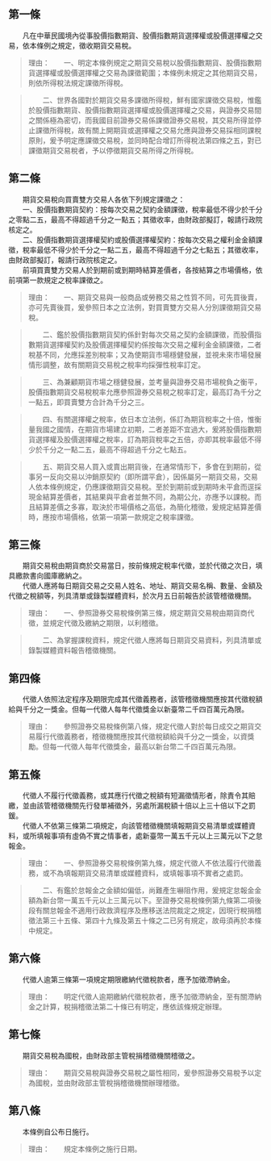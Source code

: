 第一條 
-------
　　凡在中華民國境內從事股價指數期貨、股價指數期貨選擇權或股價選擇權之交易，依本條例之規定，徵收期貨交易稅。  
> 理由：　　一、明定本條例規定之期貨交易稅以股價指數期貨、股價指數期貨選擇權或股價選擇權之交易為課徵範圍；本條例未規定之其他期貨交易，則依所得稅法規定課徵所得稅。

> 　　二、世界各國對於期貨交易多課徵所得稅，鮮有國家課徵交易稅，惟鑑於股價指數期貨、股價指數期貨選擇權或股價選擇權之交易，與證券交易間之關係極為密切，而我國目前證券交易係課徵證券交易稅，其交易所得並停止課徵所得稅，故有關上開期貨或選擇權之交易允應與證券交易採相同課稅原則，爰予明定應課徵交易稅，並同時配合增訂所得稅法第四條之五，對已課徵期貨交易稅者，予以停徵期貨交易所得之所得稅。



第二條 
-------
　　期貨交易稅向買賣雙方交易人各依下列規定課徵之：  
　　一、股價指數期貨契約：按每次交易之契約金額課徵，稅率最低不得少於千分之零點二五，最高不得超過千分之一點五；其徵收率，由財政部擬訂，報請行政院核定之。  
　　二、股價指數期貨選擇權契約或股價選擇權契約：按每次交易之權利金金額課徵，稅率最低不得少於千分之一點二五，最高不得超過千分之七點五；其徵收率，由財政部擬訂，報請行政院核定之。  
　　前項買賣雙方交易人於到期前或到期時結算差價者，各按結算之市場價格，依前項第一款規定之稅率課徵之。  
> 理由：　　一、期貨交易與一般商品或勞務交易之性質不同，可先買後賣，亦可先賣後買，爰參照日本之立法例，對買賣雙方交易人分別課徵期貨交易稅。

> 　　二、鑑於股價指數期貨契約係針對每次交易之契約金額課徵，而股價指數期貨選擇權契約及股價選擇權契約係按每次交易之權利金金額課徵，二者稅基不同，允應採差別稅率；又為使期貨市場穩健發展，並視未來市場發展情形調整，故有關期貨交易稅之稅率均採彈性稅率訂定。

> 　　三、為兼顧期貨市場之穩健發展，並考量與證券交易市場稅負之衡平，股價指數期貨交易稅稅率允應參照證券交易稅之稅率訂定，最高訂為千分之一點五，即買賣雙方合計為千分之三。

> 　　四、有關選擇權之稅率，依日本立法例，係訂為期貨稅率之十倍，惟衡量我國之國情，在期貨市場建立初期，二者差距不宜過大，爰將股價指數期貨選擇權及股價選擇權之稅率，訂為期貨稅率之五倍，亦即其稅率最低不得少於千分之一點二五，最高不得超過千分之七點五。

> 　　五、期貨交易人買入或賣出期貨後，在通常情形下，多會在到期前，從事另一反向交易以沖銷原契約（即所謂平倉），因係屬另一期貨交易，交易人依本條例規定，仍應課徵期貨交易稅。至於到期前或到期時未平倉而逕採現金結算差價者，其結果與平倉者並無不同，為期公允，亦應予以課稅。而且結算差價之多寡，取決於市場價格之高低，為簡化稽徵，爰規定結算差價時，應按市場價格，依第一項第一款規定之稅率課徵。



第三條 
-------
　　期貨交易稅由期貨商於交易當日，按前條規定稅率代徵，並於代徵之次日，填具繳款書向國庫繳納之。  
　　代徵人應將每日期貨交易之交易人姓名、地址、期貨交易名稱、數量、金額及代徵之稅額等，列具清單或錄製媒體資料，於次月五日前報告於該管稽徵機關。  
> 理由：　　一、參照證券交易稅條例第三條，規定期貨交易稅由期貨商代徵，並規定代徵及繳納之期限，以利稽徵。

> 　　二、為掌握課稅資料，規定代徵人應將每日期貨交易資料，列具清單或錄製媒體資料報告稽徵機關。



第四條 
-------
　　代徵人依照法定程序及期限完成其代徵義務者，該管稽徵機關應按其代徵稅額給與千分之一獎金。但每一代徵人每年代徵獎金以新臺幣二千四百萬元為限。  
> 理由：　　參照證券交易稅條例第八條，規定代徵人對於每日成交之期貨交易履行代徵義務者，稽徵機關應按其代徵稅額給與千分之一獎金，以資獎勵。但每一代徵人每年代徵獎金，最高以新台幣二千四百萬元為限。



第五條 
-------
　　代徵人不履行代徵義務，或其應行代徵之稅額有短漏徵情形者，除責令其賠繳，並由該管稽徵機關先行發單補徵外，另處所漏稅額十倍以上三十倍以下之罰鍰。  
　　代徵人不依第三條第二項規定，向該管稽徵機關填報期貨交易清單或媒體資料，或所填報事項有虛偽不實之情事者，處新臺幣一萬五千元以上三萬元以下之怠報金。  
> 理由：　　一、參照證券交易稅條例第九條，規定代徵人不依法履行代徵義務，或不為填報期貨交易清單或媒體資料，或填報事項不實者之處罰。

> 　　二、有鑑於怠報金之金額如偏低，尚難產生嚇阻作用，爰規定怠報金金額為新台幣一萬五千元以上三萬元以下。至證券交易稅條例第九條第二項後段有關怠報金不適用行政救濟程序及應移送法院裁定之規定，因現行稅捐稽徵法第三十五條、第四十九條及第五十條之二已另有規定，故毋須再於本條中規定。



第六條 
-------
　　代徵人逾第三條第一項規定期限繳納代徵稅款者，應予加徵滯納金。  
> 理由：　　明定代徵人逾期繳納代徵稅款者，應予加徵滯納金，至有關滯納金之計算，稅捐稽徵法第二十條已有明定，應依該條規定辦理。



第七條 
-------
　　期貨交易稅為國稅，由財政部主管稅捐稽徵機關稽徵之。  
> 理由：　　期貨交易稅與證券交易稅之屬性相同，爰參照證券交易稅予以定為國稅，並由財政部主管稅捐稽徵機關辦理稽徵。



第八條 
-------
　　本條例自公布日施行。  
> 理由：　　規定本條例之施行日期。